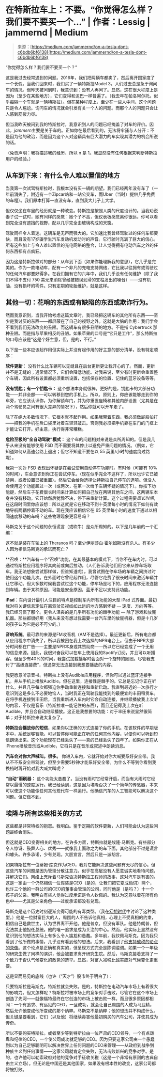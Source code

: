 <!--yml

分类：未分类

日期：2024-05-27 15:16:02

-->

# 在特斯拉车上：不要。“你觉得怎么样？我们要不要买一个…” | 作者：Lessig | jammernd | Medium

> 来源：[https://medium.com/jammernd/on-a-tesla-dont-c6bdb6bf6138](https://medium.com/jammernd/on-a-tesla-dont-c6bdb6bf6138)

“你觉得怎么样？我们要不要买一个？”

这是我过去经常遇到的问题。2016年，我们把两辆车都卖了，然后离开国家度了一个长假。当我们回来时，我们买了一辆特斯拉Model 3。人们过去总是急于询问车的情况。但昨天被问到时，我意识到：没有人再问了。显然，这在很大程度上是因为（至少在某些地方），它们变得和泥巴一样普遍了。（我去年在帕洛阿尔托。似乎每隔一个车就是一辆特斯拉）。但在某种程度上，至少在一些人中间，这个问题只是令人尴尬。询问车的情况就会引发有关一个人的问题。而那个人的问题只会让人感到筋疲力尽。

但当我昨天被问到我的特斯拉时，我意识到人的问题已经掩盖了对车的评价。因此，*jammern*主要是关于车的。正如你在最后看到的，无法将牢骚与人分开：不是因为他的政治，而是因为这个人对这辆具有巨大潜力的车实现其潜力的机会所说的话。

（免责声明：我将描述我的经历，所以 n 是 1。我显然没有任何根据来判断特斯拉用户的经验。）

## 从车到下来：有什么令人难以置信的地方

当我第一次试驾特斯拉时，我根本没有买一辆的期望。我们已经两年没有车了（一年前消失了，附近有一个Zipcar站和一站公交车，而Uber（当时）提供几乎免费的车程）。我们原本打算一直没有车，直到我大儿子上大学。

但仅仅坐在车里的经历就是一种改变。特斯拉是按照人类的尺度设计的。当我劝说妻子试一试时，她有同样的感觉：她个子不高，但仪表板感觉离你很远，你可以看到完全没有遮挡的视野，配以几乎完全由玻璃构成的天窗。

驾驶同样令人着迷。这辆车是无声而强大的。它加速比我曾经驾驶过的任何车都要快，而且没有17岁辍学生汽车发动机发动时的声音。它行驶时充满了巨大的信心。所有这些加上与令人难以置信的充电网络的整合，让人觉得拥有电动汽车之外的任何东西都有点疯狂。

因为这是特斯拉做对的部分：从车到下面（如果你能理解我的意思），它几乎是完美的。作为一款电动车，配有一个非凡的充电支持网络，它比我以往拥有或驾驶过的任何汽车都要好得多。在我们拥有它的六年中，我们几乎没有任何维护（除了我们不得不支付 750 美元来消除曾经被错误润滑的支柱发出的噪音）——没有机油，没有损坏的零件。只有定期的轮胎维护，就是这样。

## 其他一切：花哨的东西或有缺陷的东西或欺诈行为。

然而我意识到，当我开始考虑这篇文章时，我已经把这辆车的其他所有东西——至少是我讨厌的东西——都屏蔽在了自己的视野之外。这就是大脑的作用：我们学会不看到我们无法改变的丑陋。而这辆车有很多丑陋的地方。不是指 Cybertruck 那种丑陋。而是指与苹果相反的丑陋。如果苹果的口号是“它只是工作”，那么特斯拉的口号应该是“这是个好主意，但，是的，不行。”

以下是一些本应该起作用但实际上并没有起作用的好主意的部分清单，没有特定顺序：

**软件更新：** 没有什么比车辆可以无缝且在后台更新更让我开心的了。然而，更新并不是无缝的；通常情况下，它们会降低功能。对我来说，至少有时更新会重置整个车辆，因此所有设置都必须重新设置，包括保存的位置、记住的蓝牙设备等等。

**没有钥匙；有一个钥匙卡：** 这个想法本身就很棒。更好的是，钥匙卡的大部分功能——并非全部——可以转移到您的手机上。所以，原则上，你应该能够走到你的车旁，它应该认识你，为你解锁车门，并为你重置座椅和其他内部设置（尤其是在两个驾驶员之间有很大差异的情况下），然后你就可以开车走了。

除了在绝大多数情况下，它根本就不起作用。如果我带着东西，我必须做屁股拍打——把我的手机在后口袋里对着车轻轻敲击。否则我必须把手机靠在车门的门框上才能让它打开。好主意，执行得非常糟糕。

**危险至极的“全自动驾驶”模式：** 这个车的问题相对来说是众所周知的。但是我几乎从来没有能够使用 FSD 而不需要将其停止以避免严重问题的情况。（例如，它知道如何从高速公路上退出；但它不知道不要在以 55 英里/小时的速度绕过路堤）。

我第一次对 FSD 表现出怀疑是在尝试使用自动停车功能时。有时候（可能有 10% 的时间），车会意识到你正在尝试停车。（现在似乎完全不这样了，所以也许它已被禁用，或者设置已被重置）。然后它会给你选择让特斯拉自己停车的选项。但没人会使用这个功能超过一次（或两次，在第一次给予车辆怀疑的情况下）。你按下功能键，然后车子花费很长时间来计算如何把自己放在两辆其他车之间，这两辆车本身并没有移动。它开始然后犹豫不决，停下来重新计算。这个过程需要*很长时间*，在这段时间里你应该想：所以这就是它在移动不到十英里每小时的情况下如何有效地导航两辆停着不动的车。现在我应该相信它在 65 英里每小时的速度下通过以相同速度移动的车吗？这些物理现象更容易吗？

马斯克关于这个问题的永恒谎言（或吹牛）是众所周知的。以下是几年前的一个汇编：

这不就是装在车轮上的 Theranos 吗？至少伊丽莎白·霍尔姆斯没有杀人。有多少人因为相信马斯克的承诺而死亡？

**召唤：**汽车有一个“召唤”功能，在其最基本的模式下，当你不在车内时，可以通过特斯拉应用程序将其向前或向后拉动。（人们告诉我他们用它来从停车场取车。我无法想象尝试那样做，但谁知道呢）。我曾试图在停车场的车辆之间挤过时使用这个功能几次。在外面时它曾经起作用，尽管它花费了很长时间来激活车辆并让它移动。但大多数时候我尝试过这个功能，停车场是地下的，应用程序无法连接到车辆。由于某种原因，可能是安全原因，蓝牙不足以支持此功能。

**iPad**：车内设计最引人注目的特点是控制车内所有功能的大型 iPad 式界面。最初我对将关键信息定位在离驾驶员视线如此远的地方感到怀疑 — 速度、方向等等。我已经习惯了那个。更令人沮丧的是几乎所有功能的棘手功能 — 除了游戏和放屁机器。那些都很好用（我从来没有想过我需要一台汽车里的放屁机器，但是十几岁的孩子认为它是必不可少的。）

**音响系统**。最可靠的来源是FM收音机（AM不是选择）。最近更新后，所有电台都从应用程序中消失了，所以我被困在我上次选择的NPR电台上。但由于NPR大部分时间都在广告——主要是NPR本身或其赞助商——所以它已经变成了一个无用的信息来源。因此，我很兴奋我可以在车上使用我的Spotify订阅，并且可以听播客。但至少有40%的时间，我尝试加载播客时会面对一个旋转的圈圈。尽管我支付了“高级连接费”，但通常无法连接到我想要播放的内容。

我更愿意听录音书。特斯拉上没有Audible应用程序，但你可以通过蓝牙连接手机，并从手机上播放Audible。但在这里，连接性是棘手的。它总是忘记你正在听什么，并且几乎每次都强迫你手动重新连接和重新启动。我直到最近的一次旅行才意识到这是多么不必要地恼人，当时我正在驾驶我能找到的最便宜的丰田租赁车。在将手机连接到丰田后，当我重新进入车内时它会自动连接，并继续播放我上次听的内容，不仅是音乐（特斯拉唯一能记住的东西），而且还记得我上次在听Audible，并且会自动继续播放。这正是我想要的功能：对于丰田来说显然很简单；对于特斯拉来说太复杂了。

**特斯拉会播放你的短信**，如果你以正确的方式连接了你的手机。在该软件的早期版本中，系统足够智能，可以暂停你可能正在听的任何其他内容，以便你可以听到短信朗读出来。这个功能现在已经丢失了——真的已经丢失了四年了。如果你正在从iPhone播放音乐或Audible，它将只是在音乐或叙述中朗读消息。

**汽车会对你大声喊叫。很多。** 你进入车内，它就开始对你大喊要系好安全带。我从不不系安全带驾驶，但至少需要5秒钟才能系好安全带。为什么不等到你看到我换档时再开始对我大喊大叫呢？

**“自动”雨刷器：** 这个功能太愚蠢了。当没有雨时它经常开启，而当有大雨时它经常以最慢的速度运行。我已经读到，这是因为埃隆否决了一个简单的传感器，本来可以使这个功能像任何其他现代车一样运行。他确信汽车的人工智能可以解决这个问题。但它做不到。

## 埃隆与所有这些相关的方式

这些都是非常特权的抱怨。我明白。鉴于定期的软件更新，人们可能会认为这些问题最终会消失。

但这就是CEO变得相关的地方。在许多方面，特斯拉就是埃隆·马斯克。有些部分令人惊讶、鼓舞人心、优秀——就像我上面称之为的车下面。其他部分不过是谎言和噱头。许多承诺，少有兑现。大胆宣言，然后只是一派胡言。

如果特斯拉有一位蒂姆·库克作为CEO，我对它能解决这些问题有无尽的信心。但这些汽车的问题是因为管理分散注意力。似乎在高层没有人愿意诚实地看待问题，并解决它们。网络上充斥着马斯克否决特斯拉工程师的故事，这对汽车是有害的。这是一家由一个仍然相信一位假装是CEO（是的，让我们把它变成动词）两个，也许三个他的一群公司的CEO的董事会管理的公司，同时他是（是吗？）十一个孩子的父亲。我明白有些人觉得过度承诺是令人钦佩的。我认为这意味着在所有角色中——尤其是父亲角色——过度承诺都没有兑现。

马斯克是这个历史时刻逐渐变得可能的有毒类型。（我在[幻想时代](/@lessig/the-age-of-the-fantasist-80b86f428d8f)中讨论了这种类型。）他是一位财富巨大的人，周围的人不告诉他真相，心理上不受真相的约束，相信自己是救世主，认为世界离不开他。他是普京，但没有军队。他是特朗普，但宪法禁止他担任总统。他的唯一追求是成为关注的中心。然而，他实际上显然没有意识到他的想法实际上有多么令人尴尬和愚蠢。多年前，我钦佩马斯克，因为我只看到了他所做的事情，几乎没有看到他的想法。后来，我看到了[他支持碳税的论点的录像](https://youtu.be/sUFwwlmxRsw?si=cM3eo579_P_FuKmx)。这个论点是正确和真实的，但呈现方式完全是陈词滥调。如果一个一年级的研究生做了同样的演讲，他会被要求离开研究生院。然后，马斯克接着支持了一个致力于否认气候变化的政党的选举。显然，对富人减税比诚实应对气候变化更重要。

这是显而易见的底线（也许（“天才”）股市终于明白了）：

只要特斯拉是马斯克，特斯拉就会失败。是的，特斯拉在电动汽车市场上有着很大的影响力。但又怎样呢？特斯拉将被市场上的竞争对手击败，尽管它在这个市场上创造了先河——就像福特最终在它创造的市场上被击败一样。而且很多原因都相同：一个有追求、有远见的CEO，一旦成功，就会让自己周围的人成为马屁精，然后允许他变成他所变成的那个纳粹。马斯克不是纳粹；他的想法并不构成什么。但关键是要看到，它们（以及他）将继续毒害他最初购买的汽车公司，并使其成为传奇。

所以不要购买特斯拉。或者至少等到特斯拉由一位严肃的CEO领导，一个有点谦卑和纪律的CEO，一个使公司成功就足够的CEO。因为只要这家公司由一个愚蠢到以为自己足够聪明可以解决世界上任何问题的CEO来管理——从政府到战争到种族主义到任何事情——这家公司就肯定会失败，无法击败新兴的竞争对手。是的，也许他可以勒索政府对他的竞争对手征收关税（这是一个非常有原则的古典自由主义立场）。但无论是中国还是其他国家，如果没有根本性的改变，这家公司都将被打败。
